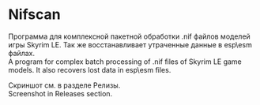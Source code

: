 # Nifscan
Программа для комплексной пакетной обработки .nif файлов моделей игры Skyrim LE. Так же восстанавливает утраченные данные в esp\esm файлах.\
A program for complex batch processing of .nif files of Skyrim LE game models. It also recovers lost data in esp\esm files.

Скриншот см. в разделе Релизы.\
Screenshot in Releases section.
